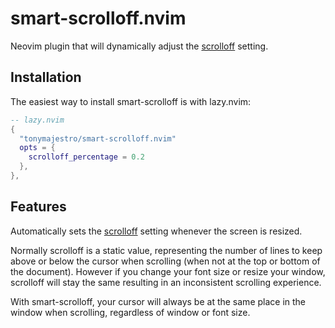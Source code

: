 # smart-scrolloff.nvim
Neovim plugin that will dynamically adjust the [scrolloff](https://neovim.io/doc/user/options.html#'scrolloff') setting.

## Installation
The easiest way to install smart-scrolloff is with lazy.nvim:

```lua
-- lazy.nvim
{
  "tonymajestro/smart-scrolloff.nvim"
  opts = {
    scrolloff_percentage = 0.2
  },
},
```
## Features
Automatically sets the [scrolloff](https://neovim.io/doc/user/options.html#'scrolloff') setting whenever the screen is resized.

Normally scrolloff is a static value, representing the number of lines to keep above or below the cursor when scrolling (when not at the top or bottom of the document). However if you change your font size or resize your window, scrolloff will stay the same resulting in an inconsistent scrolling experience.

With smart-scrolloff, your cursor will always be at the same place in the window when scrolling, regardless of window or font size.
